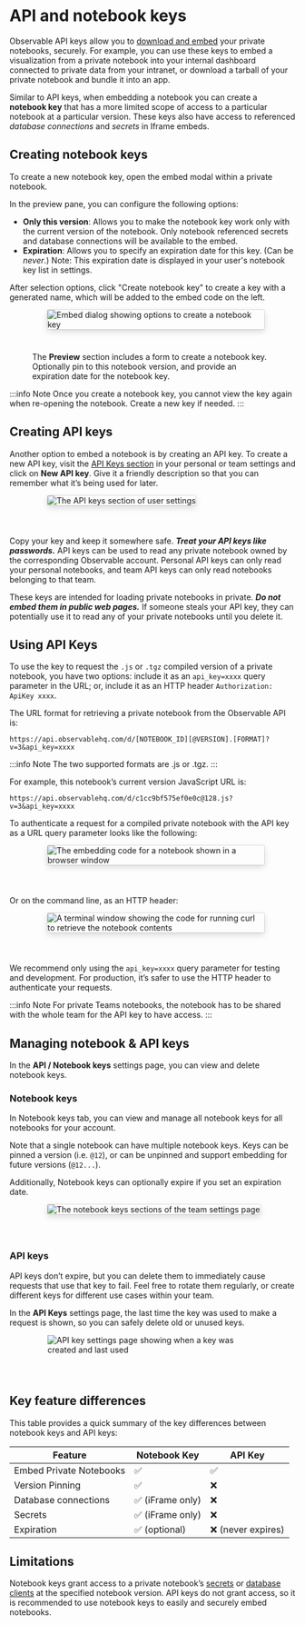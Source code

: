 # API and notebook keys

Observable API keys allow you to [download and embed](https://observablehq.com/@observablehq/embeds?collection=@observablehq/embedding-notebooks) your private notebooks, securely. For example, you can use these keys to embed a visualization from a private notebook into your internal dashboard connected to private data from your intranet, or download a tarball of your private notebook and bundle it into an app.

Similar to API keys, when embedding a notebook you can create a **notebook key** that has a more limited scope of access to a particular notebook at a particular version. These keys also have access to referenced _database connections_ and _secrets_ in Iframe embeds.

## Creating notebook keys

To create a new notebook key, open the embed modal within a private notebook.

In the preview pane, you can configure the following options:

- **Only this version**: Allows you to make the notebook key work only with the current version of the notebook. Only notebook referenced secrets and database connections will be available to the embed.
- **Expiration**: Allows you to specify an expiration date for this key. (Can be _never_.) Note: This expiration date is displayed in your user's notebook key list in settings.

After selection options, click "Create notebook key" to create a key with a generated name, which will be added to the embed code on the left.

<figure>
  <img
    style="border-radius:2px;box-shadow:0 4px 12px rgba(0,0,0,0.15), 0 0 0 1px rgba(0, 0, 0, 0.1);margin-left:27px;margin-bottom:40px;max-width: 90%"
    src="/embedding/embedModal.png" alt="Embed dialog showing options to create a notebook key"
  />
  <figcaption>The <strong>Preview</strong> section includes a form to create a notebook key. Optionally pin to this notebook version, and provide an expiration date for the notebook key.</figcaption>
</figure>


:::info Note
Once you create a notebook key, you cannot view the key again when re-opening the notebook. Create a new key if needed.
:::

## Creating API keys

Another option to embed a notebook is by creating an API key. To create a new API key, visit the [API Keys section](https://observablehq.com/settings/api-keys) in your personal or team settings and click on **New API key**. Give it a friendly description so that you can remember what it’s being used for later.

<figure>
  <img
    style="border-radius:2px;box-shadow:0 4px 12px rgba(0,0,0,0.15), 0 0 0 1px rgba(0, 0, 0, 0.1);margin-left:27px;margin-bottom:40px;max-width: 90%"
    src="/embedding/api-keys.png" alt="The API keys section of user settings"
  />
</figure>

Copy your key and keep it somewhere safe. ***Treat your API keys like passwords.*** API keys can be used to read any private notebook owned by the corresponding Observable account. Personal API keys can only read your personal notebooks, and team API keys can only read notebooks belonging to that team.

These keys are intended for loading private notebooks in private. ***Do not embed them in public web pages.*** If someone steals your API key, they can potentially use it to read any of your private notebooks until you delete it.

## Using API Keys

To use the key to request the `.js` or `.tgz` compiled version of a private notebook, you have two options: include it as an `api_key=xxxx` query parameter in the URL; or, include it as an HTTP header `Authorization: ApiKey xxxx`.

The URL format for retrieving a private notebook from the Observable API is:

```
https://api.observablehq.com/d/[NOTEBOOK_ID][@VERSION].[FORMAT]?v=3&api_key=xxxx
```

:::info Note
The two supported formats are .js or .tgz.
:::

For example, this notebook’s current version JavaScript URL is:

```
https://api.observablehq.com/d/c1cc9bf575ef0e0c@128.js?v=3&api_key=xxxx
```

To authenticate a request for a compiled private notebook with the API key as a URL query parameter looks like the following:

<figure>
  <img
    style="border-radius:2px;box-shadow:0 4px 12px rgba(0,0,0,0.15), 0 0 0 1px rgba(0, 0, 0, 0.1);margin-left:27px;margin-bottom:40px;max-width: 90%"
    src="/embedding/browser-raw.png" alt="The embedding code for a notebook shown in a browser window"
  />
</figure>

Or on the command line, as an HTTP header:

<figure>
  <img
    style="border-radius:2px;box-shadow:0 4px 12px rgba(0,0,0,0.15), 0 0 0 1px rgba(0, 0, 0, 0.1);margin-left:27px;margin-bottom:40px;max-width: 90%"
    src="/embedding/curl-key.png" alt="A terminal window showing the code for running curl to retrieve the notebook contents"
  />
</figure>

We recommend only using the `api_key=xxxx` query parameter for testing and development. For production, it’s safer to use the HTTP header to authenticate your requests.

:::info Note
For private Teams notebooks, the notebook has to be shared with the whole team for the API key to have access.
:::

## Managing notebook & API keys

In the **API / Notebook keys** settings page, you can view and delete notebook keys.

### Notebook keys

In Notebook keys tab, you can view and manage all notebook keys for all notebooks for your account.

Note that a single notebook can have multiple notebook keys. Keys can be pinned a version (i.e. `@12`), or can be unpinned and support embedding for future versions (`@12...`).

Additionally, Notebook keys can optionally expire if you set an expiration date.

<figure>
  <img
    style="border-radius:2px;box-shadow:0 4px 12px rgba(0,0,0,0.15), 0 0 0 1px rgba(0, 0, 0, 0.1);margin-left:27px;margin-bottom:40px;max-width: 90%"
    src="/embedding/notebookKeys.png" alt="The notebook keys sections of the team settings page"
  />
</figure>

### API keys

API keys don’t expire, but you can delete them to immediately cause requests that use that key to fail. Feel free to rotate them regularly, or create different keys for different use cases within your team.

In the **API Keys** settings page, the last time the key was used to make a request is shown, so you can safely delete old or unused keys.

<figure>
  <img
    style="margin-left:27px;margin-bottom:40px;max-width: 90%"
    src="/embedding/dashboard-api-key.png" alt="API key settings page showing when a key was created and last used"
  />
</figure>

## Key feature differences

This table provides a quick summary of the key differences between notebook keys and API keys:

| Feature              | Notebook Key | API Key   |
|----------------------|--------------|-----------|
| Embed Private Notebooks | ✅ | ✅ |
| Version Pinning | ✅ | ❌ |
| Database connections | ✅ (iFrame only)   | ❌         |
| Secrets              | ✅ (iFrame only)   | ❌         |
| Expiration           | ✅ (optional) | ❌ (never expires) |

## Limitations

Notebook keys grant access to a private notebook’s [secrets](https://observablehq.com/@observablehq/secrets) or [database clients](https://observablehq.com/@observablehq/connecting-to-databases) at the specified notebook version. API keys do not grant access, so it is recommended to use notebook keys to easily and securely embed notebooks.
